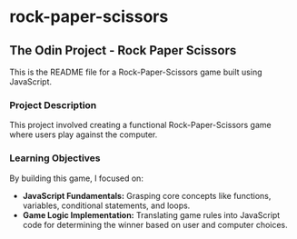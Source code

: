 # rock-paper-scissors

## The Odin Project - Rock Paper Scissors

This is the README file for a Rock-Paper-Scissors game built using JavaScript.

### Project Description

This project involved creating a functional Rock-Paper-Scissors game where users play against the computer.

### Learning Objectives

By building this game, I focused on:

* **JavaScript Fundamentals:** Grasping core concepts like functions, variables, conditional statements, and loops.
* **Game Logic Implementation:** Translating game rules into JavaScript code for determining the winner based on user and computer choices.